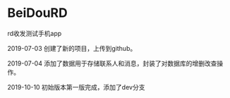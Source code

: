 # BeiDouRD
rd收发测试手机app

2019-07-03
  创建了新的项目，上传到github。

2019-07-04
  添加了数据用于存储联系人和消息，封装了对数据库的增删改查操作。
  
2019-10-10
  初始版本第一版完成，添加了dev分支
